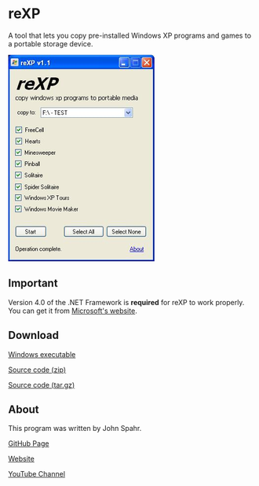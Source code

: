 # reXP
A tool that lets you copy pre-installed Windows XP programs and games to a portable storage device.

![reXP Screenshot](https://github.com/JohnSpahr/reXP/blob/master/screenshot.jpg?raw=true)

## Important
Version 4.0 of the .NET Framework is **required** for reXP to work properly. You can get it from [Microsoft's website](https://www.microsoft.com/en-us/download/confirmation.aspx?id=17718).

## Download
[Windows executable](https://github.com/JohnSpahr/reXP/releases/download/v1.2/reXP_v1.2.exe)

[Source code (zip)](https://github.com/JohnSpahr/reXP/archive/v1.2.zip)

[Source code (tar.gz)](https://github.com/JohnSpahr/reXP/archive/v1.2.tar.gz)

## About
This program was written by John Spahr.

[GitHub Page](https://github.com/JohnSpahr)

[Website](https://tectrasystems.org)

[YouTube Channel](https://www.youtube.com/channel/UCWq1rPvYqWjZkG0mru14BJw)
